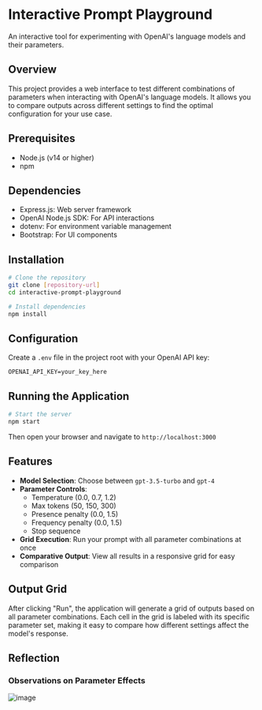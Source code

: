 # Interactive Prompt Playground

An interactive tool for experimenting with OpenAI's language models and their parameters.

## Overview

This project provides a web interface to test different combinations of parameters when interacting with OpenAI's language models. It allows you to compare outputs across different settings to find the optimal configuration for your use case.

## Prerequisites

- Node.js (v14 or higher)
- npm

## Dependencies

- Express.js: Web server framework
- OpenAI Node.js SDK: For API interactions
- dotenv: For environment variable management
- Bootstrap: For UI components

## Installation

```bash
# Clone the repository
git clone [repository-url]
cd interactive-prompt-playground

# Install dependencies
npm install
```

## Configuration

Create a `.env` file in the project root with your OpenAI API key:

```
OPENAI_API_KEY=your_key_here
```

## Running the Application

```bash
# Start the server
npm start
```

Then open your browser and navigate to `http://localhost:3000`

## Features

- **Model Selection**: Choose between `gpt-3.5-turbo` and `gpt-4`
- **Parameter Controls**:
  - Temperature (0.0, 0.7, 1.2)
  - Max tokens (50, 150, 300)
  - Presence penalty (0.0, 1.5)
  - Frequency penalty (0.0, 1.5)
  - Stop sequence
- **Grid Execution**: Run your prompt with all parameter combinations at once
- **Comparative Output**: View all results in a responsive grid for easy comparison

## Output Grid

After clicking "Run", the application will generate a grid of outputs based on all parameter combinations. Each cell in the grid is labeled with its specific parameter set, making it easy to compare how different settings affect the model's response.

## Reflection

### Observations on Parameter Effects

![image](https://github.com/user-attachments/assets/3f22a64a-da50-4c82-8170-018c190f5eee)
